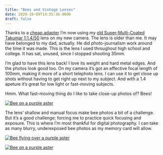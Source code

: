```yaml
---
title: "Bees and Vintage Lenses"
date: 2020-10-09T14:55:36-0600
draft: false
---
```






Thanks to a [cheap adapter](https://www.kentfaith.com/search_KF06.076%20/KF06.076_m42-to-micro-four-thirds-m4-3-mount-adapter) I’m now using my [old Super-Multi-Coated Takumar 1:1.4/50](https://www.pentaxforums.com/lensreviews/SMC-S-M-C-Super-Takumar-50mm-F1.4.html) lens on my new camera. The lens is older than me. It may have belonged to my dad, actually. He did photo-journalism work around the time it was made. This is the lens I used throughout high school and college. It has sat, unused, since I stopped shooting 35mm.

I’m glad to have this lens back! I love its weight and hard metal edges. And the photos look good too. On my camera it’s got an effective focal length of 100mm, making it more of a short telephoto lens. I can use it to get close up shots without having to get right up next to my subject. And with a 1.4 apeture it’s great for low light or fast-moving subjects.

Hmm. What fast-moving thing do I like to take close-up photos of? Bees!

[![Bee on a purple aster](https://live.staticflickr.com/65535/50441964676_cc6a638e38_c.jpg)](https://www.flickr.com/photos/ianwhitney/50441964676/in/album-72157716129097138/ "Bee on a purple aster")

The lens’ shallow and manual focus make bee photos a bit of a challenge. But it’s a good challenge; forcing me to practice quick focusing and exposure. This is where I’m most thankful for digital photography. I can take as many blurry, underexposed bee photos as my memory card will allow.

[![Bee flying over a purple aster](https://live.staticflickr.com/65535/50442145117_7c34e6b0ff_c.jpg)](https://www.flickr.com/photos/ianwhitney/50442145117/in/album-72157716129097138/ "Bee flying over a purple aster")

[![Bee on a purple aster](https://live.staticflickr.com/65535/50442146502_a9384fd242_c.jpg)](https://www.flickr.com/photos/ianwhitney/50442146502/in/album-72157716129097138/ "Bee on a purple aster")



